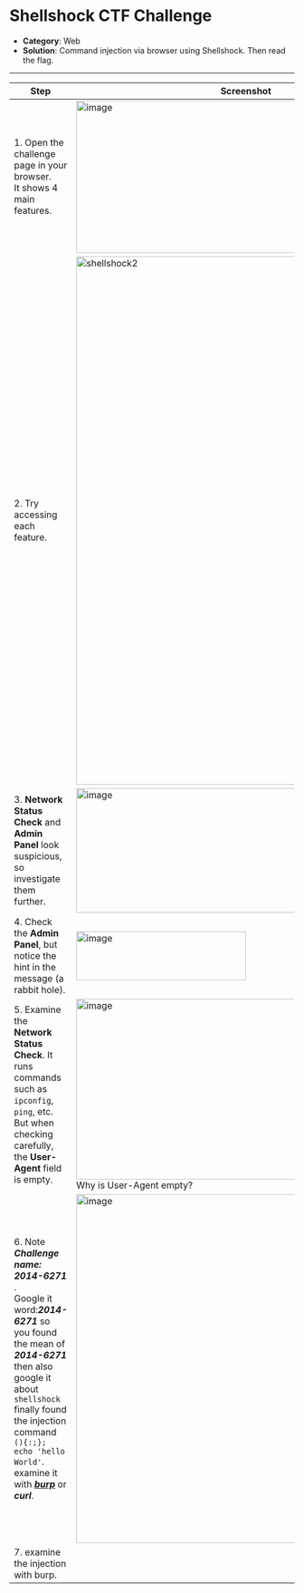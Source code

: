 # Shellshock CTF Challenge

- **Category**: Web  
- **Solution**: Command injection via browser using Shellshock. Then read the flag.

---
| Step | Screenshot |
|------|------------|
|1. Open the challenge page in your browser.<br>It shows 4 main features.|<img width="600" height="269" alt="image" src="https://github.com/user-attachments/assets/e677649b-eb9c-49ca-8b7f-5e272d7612ed" />|
|2. Try accessing each feature.| <img width="600" height="933" alt="shellshock2" src="https://github.com/user-attachments/assets/b4dc6616-0174-44ba-ac8d-7a1d5eda926b" />|
|3. **Network Status Check** and **Admin Panel** look suspicious, so investigate them further.|<img width="600" height="220" alt="image" src="https://github.com/user-attachments/assets/1726e5e8-cbed-4f0c-b71f-255929ac9c42" />|
|4. Check the **Admin Panel**, but notice the hint in the message (a rabbit hole).|<img width="300" height="86" alt="image" src="https://github.com/user-attachments/assets/77e25117-736a-42ac-b135-d829464660a4" />|
|5. Examine the **Network Status Check**. It runs commands such as `ipconfig`, `ping`, etc. But when checking carefully, the **User-Agent** field is empty.|<img width="600" height="319" alt="image" src="https://github.com/user-attachments/assets/b2036adc-2a3d-45ea-877d-101b31f417c1" /> <br> Why is User-Agent empty?|
|6. Note ***Challenge name: 2014-6271*** . <br>Google it word:***2014-6271*** so you found the mean of ***2014-6271*** then also google it about `shellshock` finally found the injection command `(){:;}; echo 'hello World'`. examine it with ***[burp](https://hwdream.com/burp_suite/)*** or ***curl***. |<img width="600" height="616" alt="image" src="https://github.com/user-attachments/assets/ad76e786-56e4-4dce-8ad0-57d4886be298" />|
|7. examine the injection with burp.|


